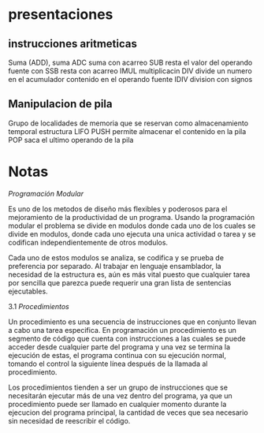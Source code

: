 # presentaciones

## instrucciones aritmeticas 

Suma (ADD), suma
ADC  suma con acarreo
SUB  resta el valor del operando fuente con 
SSB  resta con acarreo
IMUL multiplicacin 
DIV  divide un numero en el acumulador contenido en el operando fuente
IDIV division con signos

## Manipulacion de pila

Grupo de localidades de memoria que se reservan como almacenamiento temporal
estructura LIFO
PUSH permite almacenar el contenido en la pila
POP  saca el ultimo operando de la pila

# Notas

*Programación Modular*

Es uno de los metodos de diseño más flexibles y poderosos para el mejoramiento de la productividad de un programa. 
Usando la programación modular el problema se divide en modulos donde cada uno de los cuales se divide en modulos, donde cada uno ejecuta una unica actividad o tarea y se codifican independientemente de otros modulos.

Cada uno de estos modulos se analiza, se codifica y se prueba de preferencia por separado. 
Al trabajar en lenguaje ensamblador, la necesidad de la estructura es, aún es más vital puesto que cualquier tarea por sencilla que parezca puede requerir una gran lista de sentencias ejecutables.

3.1 *Procedimientos*

Un procedimiento es una secuencia de instrucciones que en conjunto llevan a cabo una tarea especifica.
En programación un procedimiento es un segmento de código que cuenta con instrucciones a las cuales se puede acceder desde cualquier parte del programa y una vez se termina la ejecución de estas, el programa continua con su ejecución normal, tomando el control la siguiente línea después de la llamada al procedimiento.

Los procedimientos tienden a ser un grupo de instrucciones que se necesitarán ejecutar más de una vez dentro del programa, ya que un procedimiento puede ser llamado en cualquier momento durante la ejecucion del programa principal, la cantidad de veces que sea necesario sin necesidad de reescribir el código.

